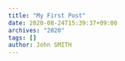 ```yaml
---
title: "My First Post"
date: 2020-08-24T15:39:37+09:00
archives: "2020"
tags: []
author: John SMITH
---
```

